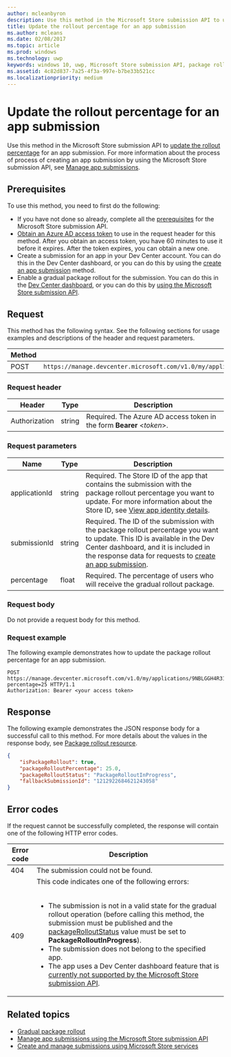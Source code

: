```yaml
---
author: mcleanbyron
description: Use this method in the Microsoft Store submission API to update the package rollout percentage for an app submission.
title: Update the rollout percentage for an app submission
ms.author: mcleans
ms.date: 02/08/2017
ms.topic: article
ms.prod: windows
ms.technology: uwp
keywords: windows 10, uwp, Microsoft Store submission API, package rollout, app submission, update, percentage
ms.assetid: 4c82d837-7a25-4f3a-997e-b7be33b521cc
ms.localizationpriority: medium
---
```


# Update the rollout percentage for an app submission


Use this method in the Microsoft Store submission API to [update the rollout percentage](../publish/gradual-package-rollout.md#setting-the-rollout-percentage) for an app submission. For more information about the process of process of creating an app submission by using the Microsoft Store submission API, see [Manage app submissions](manage-app-submissions.md).


## Prerequisites

To use this method, you need to first do the following:

* If you have not done so already, complete all the [prerequisites](create-and-manage-submissions-using-windows-store-services.md#prerequisites) for the Microsoft Store submission API.
* [Obtain an Azure AD access token](create-and-manage-submissions-using-windows-store-services.md#obtain-an-azure-ad-access-token) to use in the request header for this method. After you obtain an access token, you have 60 minutes to use it before it expires. After the token expires, you can obtain a new one.
* Create a submission for an app in your Dev Center account. You can do this in the Dev Center dashboard, or you can do this by using the [create an app submission](create-an-app-submission.md) method.
* Enable a gradual package rollout for the submission. You can do this in the [Dev Center dashboard](../publish/gradual-package-rollout.md), or you can do this by [using the Microsoft Store submission API](manage-app-submissions.md#manage-gradual-package-rollout).

## Request

This method has the following syntax. See the following sections for usage examples and descriptions of the header and request parameters.

| Method | Request URI                                                      |
|--------|------------------------------------------------------------------|
| POST   | ```https://manage.devcenter.microsoft.com/v1.0/my/applications/{applicationId}/submissions/{submissionId}/updatepackagerolloutpercentage``` |


### Request header

| Header        | Type   | Description                                                                 |
|---------------|--------|-----------------------------------------------------------------------------|
| Authorization | string | Required. The Azure AD access token in the form **Bearer** &lt;*token*&gt;. |


### Request parameters

| Name        | Type   | Description                                                                 |
|---------------|--------|-----------------------------------------------------------------------------|
| applicationId | string | Required. The Store ID of the app that contains the submission with the package rollout percentage you want to update. For more information about the Store ID, see [View app identity details](https://msdn.microsoft.com/windows/uwp/publish/view-app-identity-details).  |
| submissionId | string | Required. The ID of the submission with the package rollout percentage you want to update. This ID is available in the Dev Center dashboard, and it is included in the response data for requests to [create an app submission](create-an-app-submission.md).  |
| percentage  |  float  |  Required. The percentage of users who will receive the gradual rollout package.  |


### Request body

Do not provide a request body for this method.

### Request example

The following example demonstrates how to update the package rollout percentage for an app submission.

```
POST https://manage.devcenter.microsoft.com/v1.0/my/applications/9NBLGGH4R315/submissions/1152921504621243680/updatepackagerolloutpercentage?percentage=25 HTTP/1.1
Authorization: Bearer <your access token>
```

## Response

The following example demonstrates the JSON response body for a successful call to this method. For more details about the values in the response body, see [Package rollout resource](manage-app-submissions.md#package-rollout-object).

```json
{
    "isPackageRollout": true,
    "packageRolloutPercentage": 25.0,
    "packageRolloutStatus": "PackageRolloutInProgress",
    "fallbackSubmissionId": "1212922684621243058"
}
```

## Error codes

If the request cannot be successfully completed, the response will contain one of the following HTTP error codes.

| Error code |  Description   |
|--------|------------------|
| 404  | The submission could not be found. |
| 409  | This code indicates one of the following errors:<br/><br/><ul><li>The submission is not in a valid state for the gradual rollout operation (before calling this method, the submission must be published and the [packageRolloutStatus](manage-app-submissions.md#package-rollout-object) value must be set to **PackageRolloutInProgress**).</li><li>The submission does not belong to the specified app.</li><li>The app uses a Dev Center dashboard feature that is [currently not supported by the Microsoft Store submission API](create-and-manage-submissions-using-windows-store-services.md#not_supported).</li></ul> |   


## Related topics

* [Gradual package rollout](../publish/gradual-package-rollout.md)
* [Manage app submissions using the Microsoft Store submission API](manage-app-submissions.md)
* [Create and manage submissions using Microsoft Store services](create-and-manage-submissions-using-windows-store-services.md)
